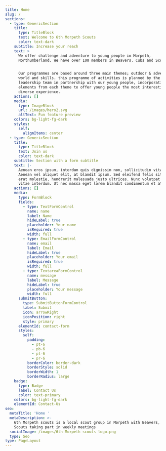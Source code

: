 ```yaml
---
title: Home
slug: /
sections:
  - type: GenericSection
    title:
      type: TitleBlock
      text: Welcome to 6th Morpeth Scouts
      color: text-dark
    subtitle: Increase your reach
    text: >
      We offer challenge and adventure to young people in Morpeth,
      Northumberland. We have over 100 members in Beavers, Cubs and Scouts.


      Our programmes are based around three main themes; outdoor & adventure,
      world and skills. this programme of activities is planned by the
      leadership team in partnership with our young people, incorporating
      elements from each theme to offer young people the most interesting and
      diverse experience. 
    actions: []
    media:
      type: ImageBlock
      url: /images/hero2.svg
      altText: Fun feature preview
    colors: bg-light-fg-dark
    styles:
      self:
        alignItems: center
  - type: GenericSection
    title:
      type: TitleBlock
      text: Join us
      color: text-dark
    subtitle: Section with a form subtitle
    text: |-
      Aenean eros ipsum, interdum quis dignissim non, sollicitudin vitae nisl.
      Aenean vel aliquet elit, at blandit ipsum. Sed eleifend felis sit amet
      erat molestie, hendrerit malesuada justo ultrices. Nunc volutpat at erat
      vitae interdum. Ut nec massa eget lorem blandit condimentum et at risus.
    actions: []
    media:
      type: FormBlock
      fields:
        - type: TextFormControl
          name: name
          label: Name
          hideLabel: true
          placeholder: Your name
          isRequired: true
          width: full
        - type: EmailFormControl
          name: email
          label: Email
          hideLabel: true
          placeholder: Your email
          isRequired: true
          width: full
        - type: TextareaFormControl
          name: message
          label: Message
          hideLabel: true
          placeholder: Your message
          width: full
      submitButton:
        type: SubmitButtonFormControl
        label: Submit
        icon: arrowRight
        iconPosition: right
        style: primary
      elementId: contact-form
      styles:
        self:
          padding:
            - pt-6
            - pb-6
            - pl-6
            - pr-6
          borderColor: border-dark
          borderStyle: solid
          borderWidth: 1
          borderRadius: large
    badge:
      type: Badge
      label: Contact Us
      color: text-primary
    colors: bg-light-fg-dark
    elementId: Contact-Us
seo:
  metaTitle: 'Home '
  metaDescription: >-
    6th Morpeth scouts is a local scout group in Morpeth with Beavers, Cubs and
    Scouts taking part in weekly meetings
  socialImage: /images/6th Morpeth scouts logo.png
  type: Seo
type: PageLayout
---
```


